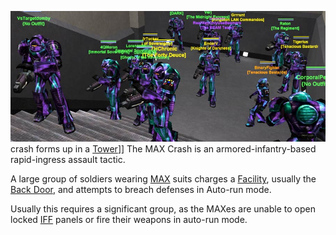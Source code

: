 ![](../images/Max_Crash.jpg "fig:Max_Crash.jpg") crash forms up in a
[Tower](../locations/Towers.md)\]\] The MAX Crash is an armored-infantry-based
rapid-ingress assault tactic.

A large group of soldiers wearing [MAX](../items/Mechanized_Assault_Exo-Suit.md)
suits charges a [Facility](../locations/Facilities.md), usually the
[Back Door](../locations/Back_Door.md), and attempts to breach defenses in
Auto-run mode.

Usually this requires a significant group, as the MAXes are unable to open
locked [IFF](../terminology/IFF.md) panels or fire their weapons in auto-run
mode.

<!--[category:Strategy](category:Strategy.md)-->
